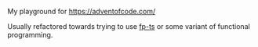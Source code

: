 My playground for https://adventofcode.com/

Usually refactored towards trying to use [fp-ts](https://github.com/gcanti/fp-ts) or some variant of functional programming.
